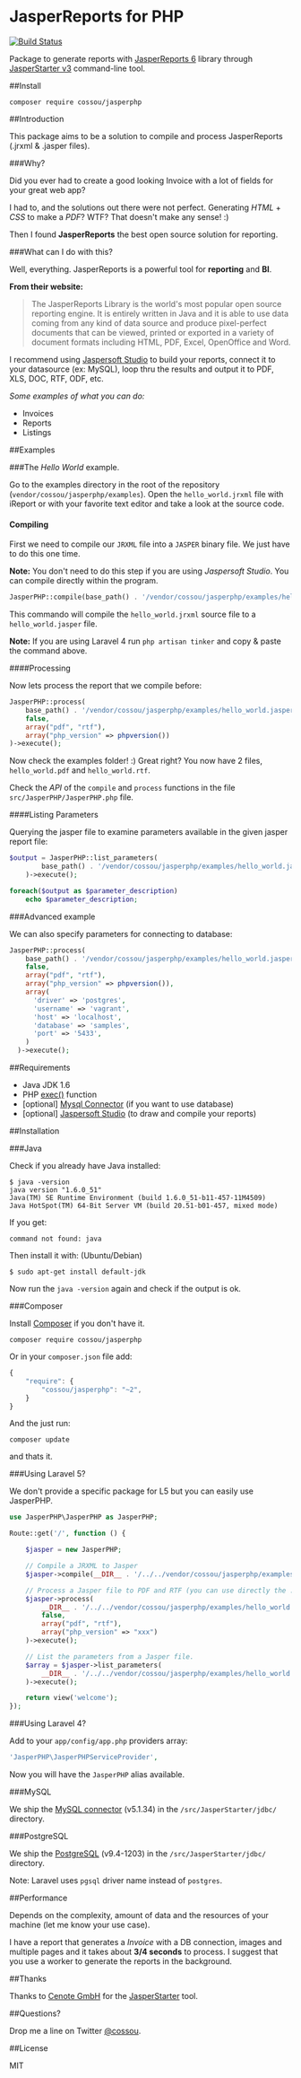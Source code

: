 # JasperReports for PHP

[![Build Status](https://travis-ci.org/Zabanya/JasperPHP.svg?branch=master)](https://travis-ci.org/Zabanya/JasperPHP)

Package to generate reports with [JasperReports 6](http://community.jaspersoft.com/project/jasperreports-library) library through [JasperStarter v3](http://jasperstarter.sourceforge.net/) command-line tool.

##Install

```
composer require cossou/jasperphp
```

##Introduction

This package aims to be a solution to compile and process JasperReports (.jrxml & .jasper files).

###Why?

Did you ever had to create a good looking Invoice with a lot of fields for your great web app?

I had to, and the solutions out there were not perfect. Generating *HTML* + *CSS* to make a *PDF*? WTF? That doesn't make any sense! :)

Then I found **JasperReports** the best open source solution for reporting.

###What can I do with this?

Well, everything. JasperReports is a powerful tool for **reporting** and **BI**.

**From their website:**

> The JasperReports Library is the world's most popular open source reporting engine. It is entirely written in Java and it is able to use data coming from any kind of data source and produce pixel-perfect documents that can be viewed, printed or exported in a variety of document formats including HTML, PDF, Excel, OpenOffice and Word.

I recommend using [Jaspersoft Studio](http://community.jaspersoft.com/project/jaspersoft-studio) to build your reports, connect it to your datasource (ex: MySQL), loop thru the results and output it to PDF, XLS, DOC, RTF, ODF, etc.

*Some examples of what you can do:*

* Invoices
* Reports
* Listings

##Examples

###The *Hello World* example.

Go to the examples directory in the root of the repository (`vendor/cossou/jasperphp/examples`).
Open the `hello_world.jrxml` file with iReport or with your favorite text editor and take a look at the source code.

#### Compiling

First we need to compile our `JRXML` file into a `JASPER` binary file. We just have to do this one time.

**Note:** You don't need to do this step if you are using *Jaspersoft Studio*. You can compile directly within the program.

```php
JasperPHP::compile(base_path() . '/vendor/cossou/jasperphp/examples/hello_world.jrxml')->execute();
```

This commando will compile the `hello_world.jrxml` source file to a `hello_world.jasper` file.

**Note:** If you are using Laravel 4 run `php artisan tinker` and copy & paste the command above.

####Processing

Now lets process the report that we compile before:

```php
JasperPHP::process(
	base_path() . '/vendor/cossou/jasperphp/examples/hello_world.jasper',
	false,
	array("pdf", "rtf"),
	array("php_version" => phpversion())
)->execute();
```

Now check the examples folder! :) Great right? You now have 2 files, `hello_world.pdf` and `hello_world.rtf`.

Check the *API* of the  `compile` and `process` functions in the file `src/JasperPHP/JasperPHP.php` file.

####Listing Parameters

Querying the jasper file to examine parameters available in the given jasper report file:

```php
$output = JasperPHP::list_parameters(
		base_path() . '/vendor/cossou/jasperphp/examples/hello_world.jasper'
	)->execute();

foreach($output as $parameter_description)
	echo $parameter_description;
```

###Advanced example

We can also specify parameters for connecting to database:

```php
JasperPHP::process(
    base_path() . '/vendor/cossou/jasperphp/examples/hello_world.jasper',
    false,
    array("pdf", "rtf"),
    array("php_version" => phpversion()),
    array(
      'driver' => 'postgres',
      'username' => 'vagrant',
      'host' => 'localhost',
      'database' => 'samples',
      'port' => '5433',
    )
  )->execute();
```

##Requirements

* Java JDK 1.6
* PHP [exec()](http://php.net/manual/function.exec.php) function
* [optional] [Mysql Connector](http://dev.mysql.com/downloads/connector/j/) (if you want to use database)
* [optional] [Jaspersoft Studio](http://community.jaspersoft.com/project/jaspersoft-studio) (to draw and compile your reports)


##Installation

###Java

Check if you already have Java installed:

```
$ java -version
java version "1.6.0_51"
Java(TM) SE Runtime Environment (build 1.6.0_51-b11-457-11M4509)
Java HotSpot(TM) 64-Bit Server VM (build 20.51-b01-457, mixed mode)
```

If you get:

	command not found: java

Then install it with: (Ubuntu/Debian)

	$ sudo apt-get install default-jdk

Now run the `java -version` again and check if the output is ok.

###Composer

Install [Composer](http://getcomposer.org) if you don't have it.

```
composer require cossou/jasperphp
```

Or in your `composer.json` file add:

```javascript
{
    "require": {
		"cossou/jasperphp": "~2",
    }
}
```

And the just run:

	composer update

and thats it.

###Using Laravel 5?

We don't provide a specific package for L5 but you can easily use JasperPHP.

```php
use JasperPHP\JasperPHP as JasperPHP;

Route::get('/', function () {

    $jasper = new JasperPHP;

	// Compile a JRXML to Jasper
    $jasper->compile(__DIR__ . '/../../vendor/cossou/jasperphp/examples/hello_world.jrxml')->execute();

	// Process a Jasper file to PDF and RTF (you can use directly the .jrxml)
    $jasper->process(
        __DIR__ . '/../../vendor/cossou/jasperphp/examples/hello_world.jasper',
        false,
        array("pdf", "rtf"),
        array("php_version" => "xxx")
    )->execute();

	// List the parameters from a Jasper file.
    $array = $jasper->list_parameters(
        __DIR__ . '/../../vendor/cossou/jasperphp/examples/hello_world.jasper'
    )->execute();

    return view('welcome');
});
```

###Using Laravel 4?

Add to your `app/config/app.php` providers array:

```php
'JasperPHP\JasperPHPServiceProvider',
```
Now you will have the `JasperPHP` alias available.

###MySQL

We ship the [MySQL connector](http://dev.mysql.com/downloads/connector/j/) (v5.1.34) in the `/src/JasperStarter/jdbc/` directory.

###PostgreSQL

We ship the [PostgreSQL](https://jdbc.postgresql.org/) (v9.4-1203) in the `/src/JasperStarter/jdbc/` directory.

Note: Laravel uses `pgsql` driver name instead of `postgres`. 

##Performance

Depends on the complexity, amount of data and the resources of your machine (let me know your use case).

I have a report that generates a *Invoice* with a DB connection, images and multiple pages and it takes about **3/4 seconds** to process. I suggest that you use a worker to generate the reports in the background.

##Thanks

Thanks to [Cenote GmbH](http://www.cenote.de/) for the [JasperStarter](http://jasperstarter.sourceforge.net/) tool.

##Questions?

Drop me a line on Twitter [@cossou](https://twitter.com/cossou).

##License

MIT
